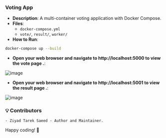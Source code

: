 
### Voting App
- **Description**: A multi-container voting application with Docker Compose.
- **Files**:
  - `docker-compose.yml`
  - `vote/`, `result/`, `worker/`
- **How to Run**:
```bash
docker-compose up --build
```

- **Open your web browser and navigate to http://localhost:5000 to view the vote page .**:

![image](https://github.com/user-attachments/assets/b870983c-bc7b-4f3f-af90-2f050a08ab9a)



- **Open your web browser and navigate to http://localhost:5001 to view the result page .**:

![image](https://github.com/user-attachments/assets/a161f4a8-446c-4b7e-9140-2d79905f560e)


### 💡 Contributors
    - Ziyad Tarek Saeed - Author and Maintainer.

Happy coding! 🚀
